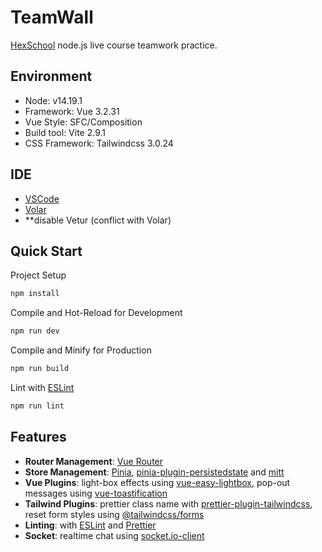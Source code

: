 # TeamWall
[HexSchool](https://www.hexschool.com/) node.js live course teamwork practice.

## Environment
- Node: v14.19.1
- Framework: Vue 3.2.31
- Vue Style: SFC/Composition
- Build tool: Vite 2.9.1
- CSS Framework: Tailwindcss 3.0.24

## IDE
- [VSCode](https://code.visualstudio.com/) 
- [Volar](https://marketplace.visualstudio.com/items?itemName=johnsoncodehk.volar)
- **disable Vetur (conflict with Volar)

## Quick Start

Project Setup

```sh
npm install
```

Compile and Hot-Reload for Development

```sh
npm run dev
```

Compile and Minify for Production

```sh
npm run build
```

Lint with [ESLint](https://eslint.org/)

```sh
npm run lint
```


## Features

- **Router Management**: [Vue Router](https://mongoosejs.com](https://router.vuejs.org/))
- **Store Management**: [Pinia](https://pinia.vuejs.org/), [pinia-plugin-persistedstate](https://github.com/prazdevs/pinia-plugin-persistedstate) and [mitt](https://github.com/developit/mitt)
- **Vue Plugins**: light-box effects using [vue-easy-lightbox](https://github.com/XiongAmao/vue-easy-lightbox), pop-out messages using [vue-toastification](https://github.com/Maronato/vue-toastification)
- **Tailwind Plugins**: prettier class name with [prettier-plugin-tailwindcss](https://github.com/tailwindlabs/prettier-plugin-tailwindcss), reset form styles using [@tailwindcss/forms](https://github.com/tailwindlabs/tailwindcss-forms)
- **Linting**: with [ESLint](https://eslint.org) and [Prettier](https://prettier.io)
- **Socket**: realtime chat using [socket.io-client]([https://socket.io/](https://socket.io/docs/v4/client-api/))
